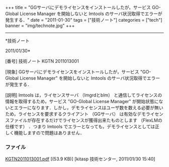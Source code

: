 ﻿+++
title = "GGサーバにデモライセンスをインストールしたが，サービス GO-Global License Manager を開始しないと lmtools のサーバ状況取得でエラーが発生する．"
date = "2011-01-30"
tags = ["技術ノート"]
categories = ["tech"]
banner = "img/technote.jpg"
+++

-----------------------------------------------------------------------------------------------------------------------------

*技術ノート

2011/01/30*


[番号]
技術ノート KGTN 2011013001

[現象]
GGサーバにデモライセンスをインストールしたが，サービス "GO-Global
License Manager" を開始しないと lmtools
のサーバ状況取得でエラーが発生する．

[説明]
lmtools は，ライセンスサーバ （lmgrdとblm）
と通信してライセンスの情報を取得するため，サービス "GO-Global License
Manager"
が開始状態にないとエラーになります．しかし，デモライセンスはユーザ数を数える必要が無いため，ライセンスを要求するクライアント
（GGサーバ）
は有効なデモライセンスファイルが存在するだけでライセンスが獲得出来たものとします
（FlexLMの仕様です） ．つまり lmtools
でエラーとなっても，デモライセンスとしては正しく機能しますので問題はありません．


### ファイル





[KGTN2011013001.pdf](http://techreport.kitasp.net/attachments/download/458/KGTN2011013001.pdf)
 [(53.9 KB)] [kitasp 技術センター, 2011/01/30
15:40]
